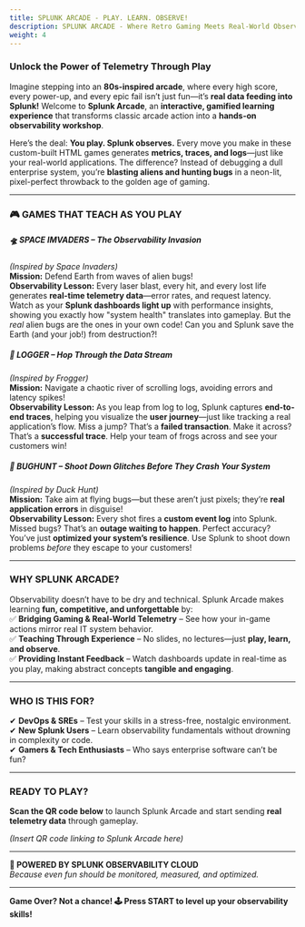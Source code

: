 ```yaml
---
title: SPLUNK ARCADE - PLAY. LEARN. OBSERVE!
description: SPLUNK ARCADE - Where Retro Gaming Meets Real-World Observability
weight: 4
---
```


### **Unlock the Power of Telemetry Through Play**  

Imagine stepping into an **80s-inspired arcade**, where every high score, every power-up, and every epic fail isn’t just fun—it’s **real data feeding into Splunk!** Welcome to **Splunk Arcade**, an **interactive, gamified learning experience** that transforms classic arcade action into a **hands-on observability workshop**.  

Here’s the deal: **You play. Splunk observes.** Every move you make in these custom-built HTML games generates **metrics, traces, and logs**—just like your real-world applications. The difference? Instead of debugging a dull enterprise system, you’re **blasting aliens and hunting bugs** in a neon-lit, pixel-perfect throwback to the golden age of gaming.  

---  

### **🎮 GAMES THAT TEACH AS YOU PLAY**  

##### **🛸 SPACE IMVADERS – The Observability Invasion**

*(Inspired by Space Invaders)*  
**Mission:** Defend Earth from waves of alien bugs!  
**Observability Lesson:** Every laser blast, every hit, and every lost life generates **real-time telemetry data**—error rates, and request latency. Watch as your **Splunk dashboards light up** with performance insights, showing you exactly how "system health" translates into gameplay.  But the *real* alien bugs are the ones in your own code!  Can you and Splunk save the Earth (and your job!) from destruction?!

##### **🐸 LOGGER – Hop Through the Data Stream**

*(Inspired by Frogger)*  
**Mission:** Navigate a chaotic river of scrolling logs, avoiding errors and latency spikes!  
**Observability Lesson:** As you leap from log to log, Splunk captures **end-to-end traces**, helping you visualize the **user journey**—just like tracking a real application’s flow. Miss a jump? That’s a **failed transaction**. Make it across? That’s a **successful trace**. Help your team of frogs across and see your customers win!

##### **🔫 BUGHUNT – Shoot Down Glitches Before They Crash Your System**

*(Inspired by Duck Hunt)*  
**Mission:** Take aim at flying bugs—but these aren’t just pixels; they’re **real application errors** in disguise!  
**Observability Lesson:** Every shot fires a **custom event log** into Splunk. Missed bugs? That’s an **outage waiting to happen**. Perfect accuracy? You’ve just **optimized your system’s resilience**.  Use Splunk to shoot down problems *before* they escape to your customers!

---  

### **WHY SPLUNK ARCADE?**

Observability doesn’t have to be dry and technical. Splunk Arcade makes learning **fun, competitive, and unforgettable** by:  
✅ **Bridging Gaming & Real-World Telemetry** – See how your in-game actions mirror real IT system behavior.  
✅ **Teaching Through Experience** – No slides, no lectures—just **play, learn, and observe**.  
✅ **Providing Instant Feedback** – Watch dashboards update in real-time as you play, making abstract concepts **tangible and engaging**.

---  

### **WHO IS THIS FOR?**

✔ **DevOps & SREs** – Test your skills in a stress-free, nostalgic environment.  
✔ **New Splunk Users** – Learn observability fundamentals without drowning in complexity or code.  
✔ **Gamers & Tech Enthusiasts** – Who says enterprise software can’t be fun?  

---  

### **READY TO PLAY?**  

**Scan the QR code below** to launch Splunk Arcade and start sending **real telemetry data** through gameplay.  

*(Insert QR code linking to Splunk Arcade here)*  

---  

**🔌 POWERED BY SPLUNK OBSERVABILITY CLOUD**  
*Because even fun should be monitored, measured, and optimized.*  

---  
**Game Over? Not a chance! 🕹️ Press START to level up your observability skills!**
